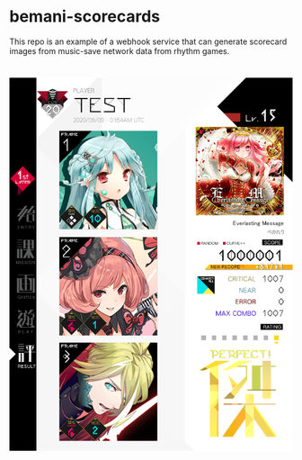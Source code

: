 # bemani-scorecards
This repo is an example of a webhook service that can generate scorecard images from music-save network data from rhythm games.
#

![](/example.png)
